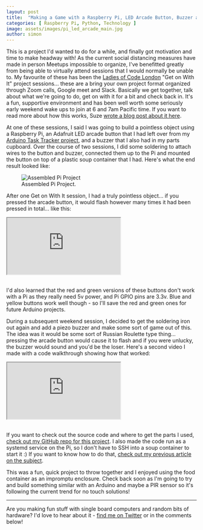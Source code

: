 ```yaml
---
layout: post
title:  "Making a Game with a Raspberry Pi, LED Arcade Button, Buzzer and Python"
categories: [ Raspberry Pi, Python, Technology ]
image: assets/images/pi_led_arcade_main.jpg
author: simon
---
```

This is a project I'd wanted to do for a while, and finally got motivation and time to make headway with!  As the current social distancing measures have made in person Meetups impossible to organize, I've benefitted greatly from being able to virtually attend sessions that I would normally be unable to.  My favourite of these has been the [Ladies of Code London](https://www.meetup.com/Ladies-of-Code-UK/) "Get on With It" project sessions... these are a bring your own project format organized through Zoom calls, Google meet and Slack.  Basically we get together, talk about what we're going to do, get on with it for a bit and check back in.  It's a fun, supportive environment and has been well worth some seriously early weekend wake ups to join at 6 and 7am Pacific time.  If you want to read more about how this works, Suze [wrote a blog post about it here](https://suze.dev/blog/2020/05/10/get-on-with-it/).

At one of these sessions, I said I was going to build a pointless object using a Raspberry Pi, an Adafruit LED arcade button that I had left over from my [Arduino Task Tracker project](https://simonprickett.dev/building-a-task-tracker-with-arduino-and-led-arcade-buttons/), and a buzzer that I also had in my parts cupboard.  Over the course of two sessions, I did some soldering to attach wires to the button and buzzer, connected them up to the Pi and mounted the button on top of a plastic soup container that I had.  Here's what the end result looked like:

<figure class="figure">
  <img src="{{ site.baseurl }}/assets/images/pi_led_arcade_assembled.jpg" class="figure-img img-fluid" alt="Assembled Pi Project">
  <figcaption class="figure-caption text-center">Assembled Pi Project.</figcaption>
</figure>

After one Get on With It session, I had a truly pointless object... if you pressed the arcade button, it would flash however many times it had been pressed in total... like this:

<div class="embed-responsive embed-responsive-16by9">
  <iframe class="embed-responsive-item" src="https://www.youtube.com/embed/olSWVYz0dvE" allowfullscreen></iframe>
</div><br/>

I'd also learned that the red and green versions of these buttons don't work with a Pi as they really need 5v power, and Pi GPIO pins are 3.3v.  Blue and yellow buttons work well though - so I'll save the red and green ones for future Arduino projects.

During a subsequent weekend session, I decided to get the soldering iron out again and add a piezo buzzer and make some sort of game out of this.  The idea was it would be some sort of Russian Roulette type thing... pressing the arcade button would cause it to flash and if you were unlucky, the buzzer would sound and you'd be the loser.  Here's a second video I made with a code walkthrough showing how that worked:

<div class="embed-responsive embed-responsive-16by9">
  <iframe class="embed-responsive-item" src="https://www.youtube.com/embed/oazOvfxgGPw" allowfullscreen></iframe>
</div><br/>

If you want to check out the source code and where to get the parts I used, [check out my GitHub repo for this project](https://github.com/simonprickett/pi-arcade-button-led).  I also made the code run as a systemd service on the Pi, so I don't have to SSH into a soup container to start it :)  If you want to know how to do that, [check out my previous article on the subject](https://simonprickett.dev/writing-a-systemd-service-in-node-js-pi/).

This was a fun, quick project to throw together and I enjoyed using the food container as an impromptu enclosure.  Check back soon as I'm going to try and build something similar with an Arduino and maybe a PIR sensor so it's following the current trend for no touch solutions!

---

Are you making fun stuff with single board computers and random bits of hardware?  I'd love to hear about it - [find me on Twitter](https://twitter.com/simon_prickett) or in the comments below!